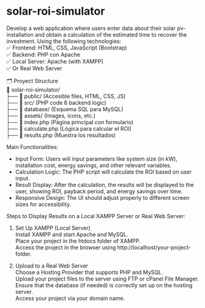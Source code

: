 # solar-roi-simulator
Develop a web application where users enter data about their solar pv-installation and obtain a calculation of the estimated time to recover the investment.
Using the following technologies:    
✅ Frontend: HTML, CSS, JavaScript (Bootstrap)  
✅ Backend: PHP con Apache  
✅ Local Server: Apache (with XAMPP)  
✅ Or Real Web Server

🗂️ Proyect Structure  
📂 solar-roi-simulator/  
├── 📁 public/ (Accesible files, HTML, CSS, JS)  
├── 📁 src/ (PHP code 6 backend logic)  
├── 📁 database/ (Esquema SQL para MySQL)  
├── 📁 assets/ (Images, icons, etc.)  
├── 📄 index.php (Página principal con formulario)  
├── 📄 calculate.php (Lógica para calcular el ROI)  
├── 📄 results.php (Muestra los resultados)  

Main Functionalities:  
- Input Form: Users will input parameters like system size (in kW), installation cost, energy savings, and other relevant variables.  
- Calculation Logic: The PHP script will calculate the ROI based on user input.  
- Result Display: After the calculation, the results will be displayed to the user, showing ROI, payback period, and energy savings over time.  
- Responsive Design: The UI should adjust properly to different screen sizes for accessibility.

Steps to Display Results on a Local XAMPP Server or Real Web Server:
1. Set Up XAMPP (Local Server)  
Install XAMPP and start Apache and MySQL.  
Place your project in the htdocs folder of XAMPP.  
Access the project in the browser using http://localhost/your-project-folder.    

2. Upload to a Real Web Server  
Choose a Hosting Provider that supports PHP and MySQL.  
Upload your project files to the server using FTP or cPanel File Manager.  
Ensure that the database (if needed) is correctly set up on the hosting server.  
Access your project via your domain name.  



